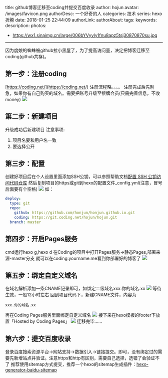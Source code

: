 title: github博客迁移至coding并提交百度收录
author: hojun
avatar: /images/favicon.png
authorDesc: 一个好奇的人
categories: 技术
series: hexo折腾
date: 2018-01-25 22:44:09
authorLink:
authorAbout:
tags:
keywords:
description:
photos:
 - https://wx1.sinaimg.cn/large/006bYVyvly1fnu8apz5tsj30870870su.jpg
---
因为度娘的蜘蛛被github拉小黑屋了，为了提高访问量，决定把博客迁移至coding(github共存)。
## **第一步：注册coding**
[https://coding.net/](https://coding.net/)
注册流程略。。。。
注册完成后先别急，如果你有自己购买的域名。需要把账号升级至银牌会员(只需完善信息，不收money)
![](https://wx4.sinaimg.cn/large/006bYVyvly1fnu80gacdmj30j80fwwf7.jpg)
## **第二步：新建项目**
升级成功后新建项目
注意事项:

 1. 项目名要和用户名一致
 2. 要选择公开

## **第三步：配置**
创建好项目后在个人设置里面添加SSH公钥，可以参照帮助文档[配置 SSH 公钥访问代码仓库](https://coding.net/help/doc/account/ssh-key.html)
然后复制项目的https或git到hexo的配置文件_config.yml(注意，冒号后面要有个空格)
![](https://wx2.sinaimg.cn/large/006bYVyvly1fnu80lum8jj30b703fglj.jpg)
如：
```yml
deploy:
  type: git
  repo: 
    github: https://github.com/honjun/honjun.github.io.git
    coding: https://git.coding.net/hojun/hojun.git
  branch: master
```

## **第四步：开启Pages服务**
cmd运行hexo g,hexo d
在Coding的项目中打开Pages服务->静态Pages,部署来源-master分支
就可以在coding.yourname.me看到你部署好的博客了
![](https://wx2.sinaimg.cn/large/006bYVyvly1fnu80sdijmj30ok0btjs5.jpg)
## **第五步：绑定自定义域名**
在域名解析添加一条CNAME记录即可，如绑定二级域名xxx.你的域名.xx
![](https://wx4.sinaimg.cn/large/006bYVyvly1fnu80ytrqhj30kg01sdfp.jpg)
等待生效，一般12小时左右
回到项目代码下，新建CNAME文件，内容为
```
xxx.你的域名.xx
```
再在Coding Pages服务里面绑定自定义域名
![](https://wx3.sinaimg.cn/large/006bYVyvly1fnu814vtvvj30xj07h3yt.jpg)
接下来在hexo模板的footer下放置「Hosted by Coding Pages」
![](https://wx2.sinaimg.cn/large/006bYVyvly1fnu81lo09qj30x209x3z5.jpg)
迁移完毕......

## **第六步：提交百度收录**
登录百度搜索资源平台->网站支持->数据引入->链接提交。即可，没有绑定过的需要先新增站点并验证。注意https和http有区别，需要自己选择，选错了会验证不了
推荐使用sitemap方式提交，推荐一个hexo的sitemap生成插件：[hexo-generator-baidu-sitemap](https://github.com/coneycode/hexo-generator-baidu-sitemap)